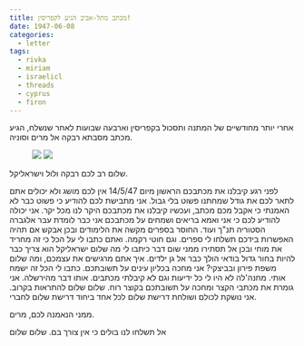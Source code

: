 ```yaml
---
title: מכתב מתל-אביב הגיע לקפריסין!
date: 1947-06-08
categories:
  - letter
tags:
  - rivka
  - miriam
  - israelicl
  - threads
  - cyprus
  - firon
---
```


אחרי יותר מחודשיים של המתנה ותסכול בקפריסין
וארבעה שבועות לאחר שנשלח,
הגיע מכתב מסבתא רבקה אל מרים וסוניה.

<figure class="half">
    <a  href="/pupko-papers/assets/images/1947-06-08-miriam-1.jpg">
    <img src="/pupko-papers/assets/images/1947-06-08-miriam-1.jpg"></a>
    <a  href="/pupko-papers/assets/images/1947-06-08-miriam-2.jpg">
    <img src="/pupko-papers/assets/images/1947-06-08-miriam-2.jpg"></a>
</figure>

שלום רב לכם רבקה ולול וישראליקל.

לפני רגע קיבלנו את מכתבכם הראשון מיום 14/5/47
אין לכם מושג ולא יכולים אתם לתאר לכם את
גודל שמחתנו פשוט בלי גבול. אני מתבישת לכם להודיע
כי פשוט כבר לא האמנתי כי אקבל מכם מכתב, ועכשיו
קיבלנו את מכתבכם היקר לנו מכל יקר. אני יכולה
להודיע לכם כי אני ואמא בריאים ושמחים על מכתבכם
אני כבר לומדת עבר אלגברה הסטוריה תנ"ך ועוד.
החוסר בספרים מקשה את הלימודים ובכן אבקש
אם תהיה האפשרות בידכם תשלחו לי ספרים.
וגם חוטי רקמה. ואתם כתבו לי על הכל כי זה
מחריד את מוחי ובכן אל תסתירו ממני שום דבר
כיתבו לי מה שלום ישראליקל הוא צריך כבר להיות
בחור גדול בודאי הולך כבר אל גן ילדים. איך אתם
מרגישים את עצמכם, ומה שלום משפת פירון ובביצקי?
אני מחכה בכליון עינים על תשובתכם. כתבו לי
הכל זה ישמח אותי. מחנה'לה לא היו לי כל ידיעות וגם לא קיבלתי מכתבים. אותו דבר מהירשלה.
אני גומרת את מכתבי הקצר ומחכה על תשובתכם
בקוצר רוח. שלום שלום להתראות בקרוב.
אני נושקת לכולם ושולחת דרישת שלום לכל אחד ביחוד דרישת שלום לחברי.

ממני הנאמנה לכם, מרים.

אל תשלחו לנו בולים כי אין צורך בם. שלום שלום
